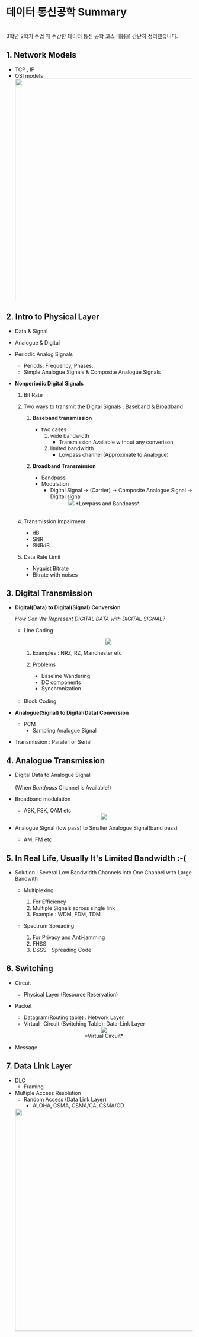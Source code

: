 # 데이터 통신공학 Summary 

<br/>
3학년 2학기 수업 때 수강한 데이터 통신 공학 코스 내용을 간단히 정리했습니다.


## 1. Network Models
 
- TCP , IP 
- OSI models
    <center><img src = 'https://miro.medium.com/max/674/1*Mmwq193cCMdRelBIqtN0ew.png' style = "width: 600px; height: auto;" > </center>

## 2. Intro to Physical Layer

- Data & Signal<br/>

- Analogue & Digital<br/>

- Periodic Analog Signals <br/>

    - Periods, Frequency, Phases.. 
    - Simple Analogue Signals & Composite Analogue Signals <br/>

- **Nonperiodic Digital Signals**
    <br/>
    
    1) Bit Rate

    2) Two ways to transmit the Digital Signals : Baseband & Broadband


        1) **Baseband transmission**
            - two cases 
                1. wide bandwidth
                    - Transmission Available without any converison 
                2. limited bandwidth 
                    - Lowpass channel (Approximate to Analogue)


        2) **Broadband Transmission** 
            - Bandpass
            - Modulation 
                - Digital Signal -> (Carrier) -> Composite Analogue Signal -> Digital signal 


    <center><img src = 'https://www.norwegiancreations.com/wp-content/uploads/2016/03/filters.png' style="width=600px; height = auto;">  *Lowpass and Bandpass*
    </center>

    <br/>
    
    4) Transmission Impairment 
        -  dB
        - SNR
        - SNRdB

    5) Data Rate Limit
        - Nyquist Bitrate 
        - Bitrate with noises 


## 3. Digital Transmission
    
-   **Digital(Data) to Digital(Signal) Conversion**

    *How Can We Represent DIGITAL DATA with DIGITAL SIGNAL?*
    - Line Coding
        <center><img src = 'https://t1.daumcdn.net/cfile/tistory/9964C63B5CB31DB410'>
        </center>
        
        1.  Examples : NRZ, RZ, Manchester etc

        2. Problems
            - Baseline Wandering
            - DC components
            - Synchronization
            
    <br/>

    - Block Coding

    

- **Analogue(Signal) to Digital(Data) Conversion**

    - PCM 
        - Sampling Analogue Signal

- Transmission : Paralell or Serial


## 4. Analogue Transmission

- Digital Data to Analogue Signal<br/>
<br/>(When *Bandpass* Channel is Available!) 


- Broadband modulation 
    - ASK, FSK, QAM etc
    <center><img src = 'https://www.analog.com/-/media/images/analog-dialogue/en/volume-46/number-1/articles/fsk-psk-modulator-uses-multichannel-dds/ad46-01_bb_fig_01.jpg?la=en' ></center>

- Analogue Signal (low pass) to Smaller Analogue Signal(band pass) 
    - AM, FM etc


## 5. In Real Life, Usually It's Limited Bandwidth :-( 

- Solution : Several Low Bandwidth Channels into One Channel with Large Bandwith

    - Multiplexing 
        1. For Efficiency
        2. Multiple Signals across single link
        3. Example : WDM, FDM, TDM

    - Spectrum Spreading
        1. For Privacy and Anti-jamming
        2. FHSS
        3. DSSS - Spreading Code 



## 6. Switching
- Circuit
    - Physical Layer (Resource Reservation)
- Packet
    - Datagram(Routing table) : Network Layer
    - Virtual- Circuit (Switching Table): Data-Link Layer 
    
    <center><img src = 'https://www.myreadingroom.co.in/images/stories/docs/dcn/Virtual%20Circuit%20Network_Data%20Transfer%20setup.JPG'><br/>
    *Virtual Circuit*
    </center>

- Message


## 7. Data Link Layer 


- DLC 
    - Framing
- Multiple Access Resolution
    - Random Access (Data Link Layer)
        - ALOHA, CSMA, CSMA/CA, CSMA/CD
    <center><img src = 'https://images.slideplayer.com/39/10835838/slides/slide_2.jpg' style = "width:600px; height: auto;">
